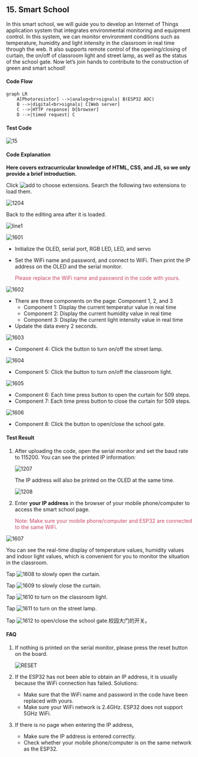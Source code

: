 ## 15. Smart School

In this smart school, we will guide you to develop an Internet of Things application system that integrates environmental monitoring and equipment control. In this system, we can monitor environment conditions such as temperature, humidity and light intensity in the classroom in real time through the web. It also supports remote control of the opening/closing of curtain, the on/off of classroom light and street lamp, as well as the status of the school gate. Now let’s join hands to contribute to the construction of green and smart school!



#### Code Flow

```mermaid
graph LR
    A[Photoresistor] -->|analog<br>signals| B(ESP32 ADC)
    B -->|digital<br>signals| C[Web server]
    C -->|HTTP response| D[browser]
    D -->|timed request| C
```



#### Test Code

![15](../../img/15.png)



#### Code Explanation

**Here covers extracurricular knowledge of HTML, CSS, and JS, so we only provide a brief introduction.**

Click ![add](../../img/add.png) to choose extensions. Search the following two extensions to load them.

![1204](../../img/1204.png)

Back to the editing area after it is loaded.

![line1](../../img/line1.png)

![1601](../../img/1601.png)

- Initialize the OLED, serial port, RGB LED, LED, and servo

- Set the WiFi name and password, and connect to WiFi. Then print the IP address on the OLED and the serial monitor.

  <span style="color: rgb(200, 70, 100);">Please replace the WiFi name and password in the code with yours.</span>

![1602](../../img/1602.png)

- There are three components on the page: Component 1, 2, and 3
  - Component 1: Display the current temperatur value in real time
  - Component 2: Display the current humidity value in real time
  - Component 3: Display the current light intensity value in real time
- Update the data every 2 seconds.

![1603](../../img/1603.png)

- Component 4: Click the button to turn on/off the street lamp.

![1604](../../img/1604.png)

- Component 5: Click the button to turn on/off the classroom light.

![1605](../../img/1605.png)

- Component 6: Each time press button to open the curtain for 509 steps.
- Component 7: Each time press button to close the curtain for 509 steps.

![1606](../../img/1606.png)

- Component 8: Click the button to open/close the school gate.



#### Test Result

1. After uploading the code, open the serial monitor and set the baud rate to 115200. You can see the printed IP information:

   ![1207](../../img/1207.png)

   The IP address will also be printed on the OLED at the same time.

   ![1208](../../img/1208.png)

2. Enter **your IP address** in the browser of your mobile phone/computer to access the smart school page.

   <span style="color: rgb(200, 70, 100);">Note: Make sure your mobile phone/computer and ESP32 are connected to the same WiFi.</span>

![1607](../../img/1607.png)

You can see the real-time display of temperature values, humidity values and indoor light values, which is convenient for you to monitor the situation in the classroom.

Tap ![1608](../../img/1608.png) to slowly open the curtain.

Tap ![1609](../../img/1609.png) to slowly close the curtain.

Tap ![1610](../../img/1610.png) to turn on the classroom light.

Tap ![1611](../../img/1611.png) to turn on the street lamp.

Tap ![1612](../../img/1612.png) to open/close the school gate.校园大门的开关。



#### FAQ

1. If nothing is printed on the serial monitor, please press the reset button on the board.

   ![RESET](../../img/RESET.png)

2. If the ESP32 has not been able to obtain an IP address, it is usually because the WiFi connection has failed. Solutions:

   - Make sure that the WiFi name and password in the code have been replaced with yours.
   - Make sure your WiFi network is 2.4GHz. ESP32 does not support 5GHz WiFi.

3. If there is no page when entering the IP address,

	- Make sure the IP address is entered correctly.
	- Check whether your mobile phone/computer is on the same network as the ESP32.

